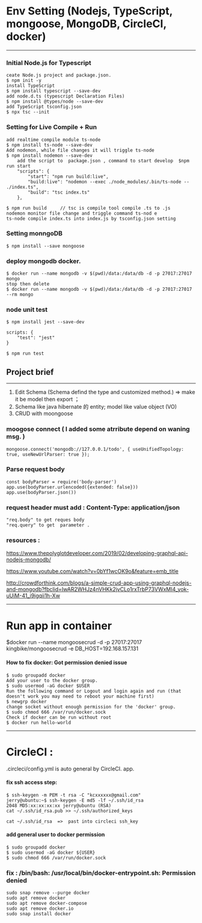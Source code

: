 # Env Setting (Nodejs, TypeScript, mongoose, MongoDB, CircleCI, docker) 
---
### Initial Node.js for Typescript
    ceate Node.js project and package.json.
    $ npm init -y
    install TypeScript
    $ npm install typescript --save-dev
    add node.d.ts (typescript Declaration Files)
    $ npm install @types/node --save-dev
    add TypeScript tsconfig.json
    $ npx tsc --init
### Setting for Live Compile + Run
    add realtime compile module ts-node
    $ npm install ts-node --save-dev
    Add nodemon, while file changes it will triggle ts-node
    $ npm install nodemon --save-dev
        add the script to  package.json , command to start develop  $npm run start 
        "scripts": {
            "start": "npm run build:live",
            "build:live": "nodemon --exec ./node_modules/.bin/ts-node -- ./index.ts",
            "build": "tsc index.ts"
        },

    $ npm run build     // tsc is compile tool compile .ts to .js 
    nodemon monitor file change and triggle command ts-nod e
    ts-node compile index.ts into index.js by tsconfig.json setting

### Setting monngoDB  
    $ npm install --save mongoose

### deploy mongodb docker.
    $ docker run --name mongodb -v $(pwd)/data:/data/db -d -p 27017:27017 mongo
    stop then delete
    $ docker run --name mongodb -v $(pwd)/data:/data/db -d -p 27017:27017 --rm mongo

### node unit test
    $ npm install jest --save-dev
    
    scripts: {
        "test": "jest"
    }
    
    $ npm run test 

## Project brief 
---
1. Edit Schema (Schema defind the type and customized  method.)   => make it be model then export ；  
2. Schema like  java hibernate 的 entity; model like value object (VO)
3. CRUD with moongoose 

### moogose connect ( I added some atrribute depend on waning msg. )
    mongoose.connect('mongodb://127.0.0.1/todo', { useUnifiedTopology: true, useNewUrlParser: true });

### Parse request body 
    const bodyParser = require('body-parser')
    app.use(bodyParser.urlencoded({extended: false}))
    app.use(bodyParser.json())

### request header must add :  Content-Type: application/json
    "req.body" to get reques body
    "req.query" to get  parameter .


### resources :
https://www.thepolyglotdeveloper.com/2019/02/developing-graphql-api-nodejs-mongodb/

https://www.youtube.com/watch?v=0bYf1wcOK9o&feature=emb_title

http://crowdforthink.com/blogs/a-simple-crud-app-using-graphql-nodejs-and-mongodb?fbclid=IwAR2WHJz4nVHKk2jvCLo1rxTrbP73VWxMI4_yok-uUiM-41_i9igqii1h-Xw

---

# Run app in container
$docker run --name mongoosecrud -d -p 27017:27017 kingbike/mongoosecrud -e DB_HOST=192.168.157.131

#### How to fix docker: Got permission denied issue
    $ sudo groupadd docker
    Add your user to the docker group.
    $ sudo usermod -aG docker $USER
    Run the following command or Logout and login again and run (that doesn't work you may need to reboot your machine first)
    $ newgrp docker
    change socket without enough permission for the 'docker' group.
    $ sudo chmod 666 /var/run/docker.sock
    Check if docker can be run without root
    $ docker run hello-world

---
# CircleCI :
.circleci/config.yml  is  auto general by CircleCI. app.


#### fix ssh access step: 
    $ ssh-keygen -m PEM -t rsa -C "kcxxxxxx@gmail.com"
    jerry@ubuntu:~$ ssh-keygen -E md5 -lf ~/.ssh/id_rsa
    2048 MD5:xx:xx:xx:xx jerry@ubuntu (RSA)
    cat ~/.ssh/id_rsa.pub >> ~/.ssh/authorized_keys
    
    cat ~/.ssh/id_rsa  =>  past into circleci ssh_key 

#### add general user to docker permission
    $ sudo groupadd docker
    $ sudo usermod -aG docker ${USER}
    $ sudo chmod 666 /var/run/docker.sock

###  fix :  /bin/bash: /usr/local/bin/docker-entrypoint.sh: Permission denied
    sudo snap remove --purge docker
    sudo apt remove docker
    sudo apt remove docker-compose
    sudo apt remove docker.io
    sudo snap install docker



